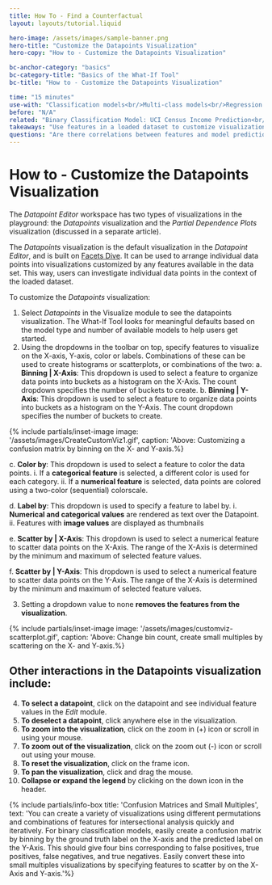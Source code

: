 ```yaml
---
title: How To - Find a Counterfactual
layout: layouts/tutorial.liquid

hero-image: /assets/images/sample-banner.png
hero-title: "Customize the Datapoints Visualization"
hero-copy: "How to - Customize the Datapoints Visualization"

bc-anchor-category: "basics"
bc-category-title: "Basics of the What-If Tool"
bc-title: "How to - Customize the Datapoints Visualization"

time: "15 minutes"
use-with: "Classification models<br/>Multi-class models<br/>Regression models"
before: "N/A"
related: "Binary Classification Model: UCI Census Income Prediction<br/><br/>Multi-class Classification Model: Flowers Species Identification<br/><br/>Regression Model: UCI Census Age Prediction"
takeaways: "Use features in a loaded dataset to customize visualizations in the Datapoint Visualization."
questions: "Are there correlations between features and model predictions?<br/><br/>What differences between two data points cause models to behave differently?<br/><br/>Which data points on which do two models agree or disagree on?"
---
```


# How to - Customize the Datapoints Visualization

The *Datapoint Editor* workspace has two types of visualizations in the playground: the *Datapoints* visualization and the *Partial Dependence Plots* visualization (discussed in a separate article). 

The *Datapoints* visualization is the default visualization in the *Datapoint Editor*, and is built on [Facets Dive](https://facets.dev). It can be used to arrange individual data points into visualizations customized by any features available in the data set. This way, users can investigate individual data points in the context of the loaded dataset.

To customize the *Datapoints* visualization:
1. Select *Datapoints* in the Visualize module to see the datapoints visualization. The What-If Tool looks for meaningful defaults based on the model type and number of available models to help users get started.
2. Using the dropdowns in the toolbar on top, specify features to visualize on the X-axis, Y-axis, color or labels. Combinations of these can be used to create histograms or scatterplots, or combinations of the two:
  a. **Binning | X-Axis**: This dropdown is used to select a feature to organize data points into buckets as a histogram on the X-Axis. The count dropdown specifies the number of buckets to create. 
  b. **Binning | Y-Axis**: This dropdown is used to select a feature to organize data points into buckets as a histogram on the Y-Axis. The count dropdown specifies the number of buckets to create.

{% include partials/inset-image image: '/assets/images/CreateCustomViz1.gif', 
  caption: 'Above: Customizing a confusion matrix by binning on the X- and Y-axis.%}

  c. **Color by**: This dropdown is used to select a feature to color the data points.
    i. If a **categorical feature** is selected, a different color is used for each category. 
    ii. If a **numerical feature** is selected, data points are colored using a two-color (sequential) colorscale.
  
  d. **Label by**: This dropdown is used to specify a feature to label by. 
    i. **Numerical and categorical values** are rendered as text over the Datapoint.
    ii. Features with **image values** are displayed as thumbnails

  e. **Scatter by | X-Axis**: This dropdown is used to select a numerical feature to scatter data points on the X-Axis. The range of the X-Axis is determined by the minimum and maximum of selected feature values.
  
  f. **Scatter by | Y-Axis**: This dropdown is used to select a numerical feature to scatter data points on the Y-Axis. The range of the X-Axis is determined by the minimum and maximum of selected feature values.

3. Setting a dropdown value to none **removes the features from the visualization**.

{% include partials/inset-image image: '/assets/images/customviz-scatterplot.gif',
  caption: 'Above: Change bin count, create small multiples by scattering on the X- and Y-axis.%}

## Other interactions in the Datapoints visualization include:

4. **To select a datapoint**, click on the datapoint and see individual feature values in the *Edit* module. 
5. **To deselect a datapoint**, click anywhere else in the visualization.
6. **To zoom into the visualization**, click on the zoom in (+) icon or scroll in using your mouse.
7. **To zoom out of the visualization**, click on the zoom out (-) icon or scroll out using your mouse.
8. **To reset the visualization**, click on the frame icon.
9. **To pan the visualization**, click and drag the mouse.
10. **Collapse or expand the legend** by clicking on the down icon in the header.

{% include partials/info-box title: 'Confusion Matrices and Small Multiples', 
  text: 'You can create a variety of visualizations using different permutations and combinations of features for intersectional analysis quickly and iteratively. For binary classification models, easily create a confusion matrix by binning by the ground truth label on the X-axis and the predicted label on the Y-Axis. This should give four bins corresponding to false positives, true positives, false negatives, and true negatives. Easily convert these into small multiples visualizations by specifying features to scatter by on the X-Axis and Y-axis.'%}
  